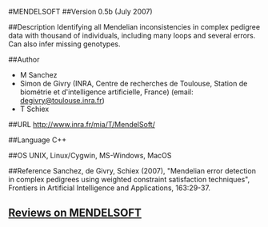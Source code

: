 #MENDELSOFT
##Version
0.5b (July 2007)

##Description
Identifying all Mendelian inconsistencies in complex pedigree data with thousand of individuals, including many loops and several errors. Can also infer missing genotypes.

##Author
* M Sanchez
* Simon de Givry (INRA, Centre de recherches de Toulouse, Station de biométrie et d'intelligence artificielle, France) (email: degivry@toulouse.inra.fr)
* T Schiex

##URL
http://www.inra.fr/mia/T/MendelSoft/

##Language
C++

##OS
UNIX, Linux/Cygwin, MS-Windows, MacOS

##Reference
Sanchez, de Givry, Schiex (2007), "Mendelian error detection in complex pedigrees using weighted constraint satisfaction techniques", Frontiers in Artificial Intelligence and Applications, 163:29-37.


## [Reviews on MENDELSOFT](https://github.com/gaow/genetic-analysis-software/issues/328)